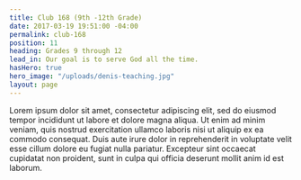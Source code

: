 ```yaml
---
title: Club 168 (9th -12th Grade)
date: 2017-03-19 19:51:00 -04:00
permalink: club-168
position: 11
heading: Grades 9 through 12
lead_in: Our goal is to serve God all the time.
hasHero: true
hero_image: "/uploads/denis-teaching.jpg"
layout: page
---
```


Lorem ipsum dolor sit amet, consectetur adipiscing elit, sed do eiusmod tempor incididunt ut labore et dolore magna aliqua. Ut enim ad minim veniam, quis nostrud exercitation ullamco laboris nisi ut aliquip ex ea commodo consequat. Duis aute irure dolor in reprehenderit in voluptate velit esse cillum dolore eu fugiat nulla pariatur. Excepteur sint occaecat cupidatat non proident, sunt in culpa qui officia deserunt mollit anim id est laborum.

